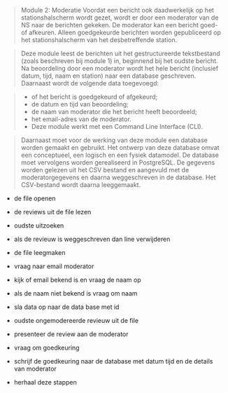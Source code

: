 >Module 2: Moderatie
Voordat een bericht ook daadwerkelijk op het stationshalscherm wordt gezet, wordt er door een moderator van de NS naar de berichten gekeken. De moderator kan een bericht goed- of afkeuren. Alleen goedgekeurde berichten worden gepubliceerd op het stationshalscherm van het desbetreffende station.

>Deze module leest de berichten uit het gestructureerde tekstbestand (zoals beschreven bij module 1) in, beginnend bij het oudste bericht. Na beoordeling door een moderator wordt het hele bericht (inclusief datum, tijd, naam en station) naar een database geschreven. Daarnaast wordt de volgende data toegevoegd:

>- of het bericht is goedgekeurd of afgekeurd;
>- de datum en tijd van beoordeling;
>- de naam van moderator die het bericht heeft beoordeeld;
>- het email-adres van de moderator.
>- Deze module werkt met een Command Line Interface (CLI).

>Daarnaast moet voor de werking van deze module een database worden gemaakt en gebruikt. Het ontwerp van deze database omvat een conceptueel, een logisch en een fysiek datamodel. De database moet vervolgens worden gerealiseerd in PostgreSQL. De gegevens worden gelezen uit het CSV bestand en aangevuld met de moderatorgegevens en daarna weggeschreven in de database. Het CSV-bestand wordt daarna leeggemaakt.




- de file openen
- de reviews uit de file lezen
- oudste uitzoeken
- als de revieuw is weggeschreven dan line verwijderen
- de file leegmaken


- vraag naar email moderator
- kijk of email bekend is en vraag de naam op
- als de naam niet bekend is vraag om naam
- sla data op naar de data base met id


- oudste ongemodereerde revieuw uit de file
- presenteer de review aan de moderator
- vraag om goedkeuring
- schrijf de goedkeuring naar de database met datum tijd en de details van moderator
- herhaal deze stappen